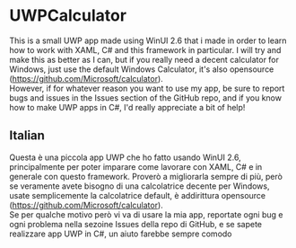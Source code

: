 # UWPCalculator
This is a small UWP app made using WinUI 2.6 that i made in order to learn how to work with XAML, C# and this framework in particular.
I will try and make this as better as I can, but if you really need a decent calculator for Windows, just use the default Windows Calculator, it's also opensource
(https://github.com/Microsoft/calculator).      
However, if for whatever reason you want to use my app, be sure to report bugs and issues in the Issues section of the GitHub repo, and if you know how to make UWP apps in C#, I'd really appreciate a bit of help!

## Italian
Questa è una piccola app UWP che ho fatto usando WinUI 2.6, principalmente per poter imparare come lavorare con XAML, C# e in generale con questo framework.
Proverò a migliorarla sempre di più, però se veramente avete bisogno di una calcolatrice decente per Windows, usate semplicemente la calcolatrice default, è addirittura opensource (https://github.com/Microsoft/calculator).  
Se per qualche motivo però vi va di usare la mia app, reportate ogni bug e ogni problema nella sezoine Issues della repo di GitHub, e se sapete realizzare app UWP in C#, un aiuto farebbe sempre comodo

